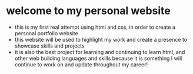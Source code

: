 # welcome to my personal website
- this is my first real attempt using html and css, in order to create a personal portfolio website
- this website will be used to highlight my work and create a presence to showcase skills and projects
- it is also the best project for learning and continuing to learn html, and other web building languages and skills because it is something I will continue to work on and update throughout my career!
